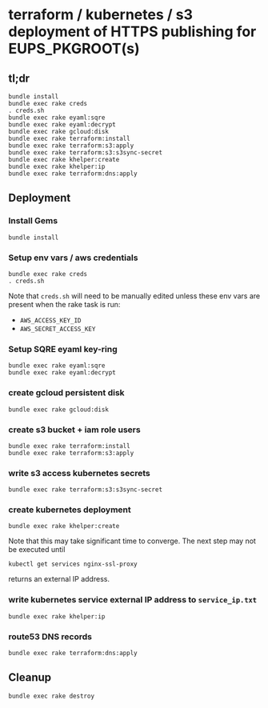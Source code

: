 terraform / kubernetes / s3 deployment of HTTPS publishing for EUPS_PKGROOT(s)
===

tl;dr
---

    bundle install
    bundle exec rake creds
    . creds.sh
    bundle exec rake eyaml:sqre
    bundle exec rake eyaml:decrypt
    bundle exec rake gcloud:disk
    bundle exec rake terraform:install
    bundle exec rake terraform:s3:apply
    bundle exec rake terraform:s3:s3sync-secret
    bundle exec rake khelper:create
    bundle exec rake khelper:ip
    bundle exec rake terraform:dns:apply

Deployment
---

### Install Gems

    bundle install

### Setup env vars / aws credentials

    bundle exec rake creds
    . creds.sh

Note that `creds.sh` will need to be manually edited unless these env vars are present when the rake task is run:

* `AWS_ACCESS_KEY_ID`
* `AWS_SECRET_ACCESS_KEY`

### Setup SQRE eyaml key-ring

    bundle exec rake eyaml:sqre
    bundle exec rake eyaml:decrypt

### create gcloud persistent disk

    bundle exec rake gcloud:disk

### create s3 bucket + iam role users

    bundle exec rake terraform:install
    bundle exec rake terraform:s3:apply

### write s3 access kubernetes secrets

    bundle exec rake terraform:s3:s3sync-secret

### create kubernetes deployment

    bundle exec rake khelper:create

Note that this may take significant time to converge.  The next step may not be executed until

    kubectl get services nginx-ssl-proxy

returns an external IP address.

### write kubernetes service external IP address to `service_ip.txt`

    bundle exec rake khelper:ip

### route53 DNS records

    bundle exec rake terraform:dns:apply

Cleanup
---

    bundle exec rake destroy
